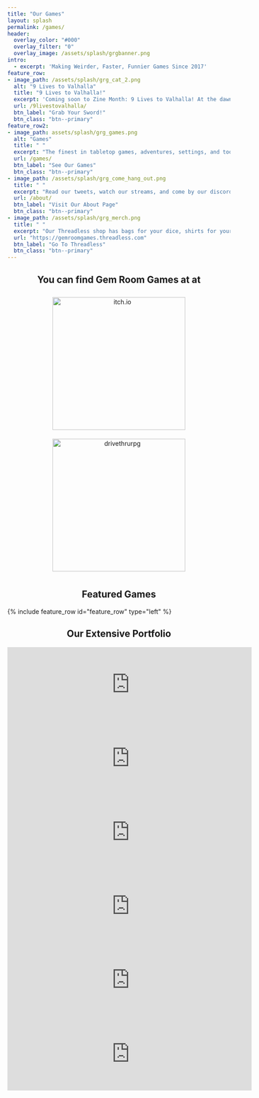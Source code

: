 ```yaml
---
title: "Our Games"
layout: splash
permalink: /games/
header:
  overlay_color: "#000"
  overlay_filter: "0"
  overlay_image: /assets/splash/grgbanner.png
intro:
  - excerpt: 'Making Weirder, Faster, Funnier Games Since 2017'
feature_row:
- image_path: /assets/splash/grg_cat_2.png
  alt: "9 Lives to Valhalla"
  title: "9 Lives to Valhalla!"
  excerpt: 'Coming soon to Zine Month: 9 Lives to Valhalla! At the dawn of The Age of Beasts, a warband of death metal viking cats led personally by DEATH leave a wake of blood and carnage against those who love the leash. Nine lives to stalk the earth! Nine times to die with sword in paw! Nine Lives to Valhalla!'
  url: /9livestovalhalla/
  btn_label: "Grab Your Sword!"
  btn_class: "btn--primary"
feature_row2:
- image_path: assets/splash/grg_games.png
  alt: "Games"
  title: " "
  excerpt: "The finest in tabletop games, adventures, settings, and tools, available now!"
  url: /games/
  btn_label: "See Our Games"
  btn_class: "btn--primary"
- image_path: /assets/splash/grg_come_hang_out.png
  title: " "
  excerpt: "Read our tweets, watch our streams, and come by our discord to chat!"
  url: /about/
  btn_label: "Visit Our About Page"
  btn_class: "btn--primary"
- image_path: /assets/splash/grg_merch.png
  title: " "
  excerpt: "Our Threadless shop has bags for your dice, shirts for your body, and more!"
  url: "https://gemroomgames.threadless.com"
  btn_label: "Go To Threadless"
  btn_class: "btn--primary"
---
```

<h2 align="middle">You can find Gem Room Games at at</h2>
<p align="middle">
  <a href="https://gemroomgames.itch.io"><img src="{{ site.url }}/assets/splash/itchio-logo-black.png" alt="itch.io" width="300" style="margin: 10px 25px 10px 25px;"/></a>
  <a href="https://www.drivethrurpg.com/browse/pub/19831/Gem-Room-Games"><img src="{{ site.url }}/assets/splash/drivethrurpg-logo-small.png" alt="drivethrurpg" width="300" style="margin: 10px 25px 10px 25px;"/></a>
</p>
<h2 align="middle">Featured Games</h2>
{% include feature_row id="feature_row" type="left" %}
<h2 align="middle">Our Extensive Portfolio</h2>
<iframe src="https://itch.io/embed/1314521" height="167" width="552" frameborder="0"><a href="https://gemroomgames.itch.io/the-weavers-observatory">The Weaver&#039;s Observatory by Gem Room Games</a></iframe> <iframe src="https://itch.io/embed/1073822" height="167" width="552" frameborder="0"><a href="https://gemroomgames.itch.io/federation-hr">Federation HR by Gem Room Games</a></iframe> <iframe src="https://itch.io/embed/976411" height="167" width="552" frameborder="0"><a href="https://gemroomgames.itch.io/neutron-axe">Neutron Axe by Gem Room Games</a></iframe> <iframe src="https://itch.io/embed/957328" height="167" width="552" frameborder="0"><a href="https://gemroomgames.itch.io/dukkborg">DUKK BÖRG by Gem Room Games</a></iframe> <iframe src="https://itch.io/embed/593412" height="167" width="552" frameborder="0"><a href="https://gemroomgames.itch.io/subwayrunners">Subway Runners by Gem Room Games</a></iframe> <iframe src="https://itch.io/embed/455197" height="167" width="552" frameborder="0"><a href="https://gemroomgames.itch.io/hml">High Magic Lowlives by Gem Room Games</a></iframe>
